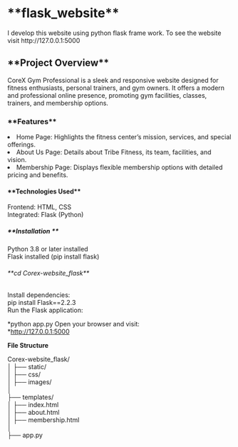 <h1>**flask_website**</h1>
I develop this website using python flask frame work. To see the website visit http://127.0.0.1:5000

<h2>**Project Overview**</h2>
<p>CoreX Gym Professional is a sleek and responsive website designed for fitness enthusiasts, personal trainers, and gym owners. It offers a modern and professional online presence, promoting gym facilities, classes, trainers, and membership options.<p>

<h3>**Features**</h3>
<li><bold>Home Page:</bold> Highlights the fitness center’s mission, services, and special offerings.</li>
<li><bold>About Us Page:</bold> Details about Tribe Fitness, its team, facilities, and vision.</li>
<li><bold>Membership Page:</bold> Displays flexible membership options with detailed pricing and benefits.</li>

<h4>**Technologies Used**</h4>
Frontend: HTML, CSS<br>
Integrated: Flask (Python)

<h5>**Installation **</h5>
Python 3.8 or later installed<br>
Flask installed (pip install flask)

<h6>**cd Corex-website_flask**</h6>
Install dependencies:<br>
pip install Flask==2.2.3<br>
Run the Flask application:<br>

<h7>*python app.py</h7>
Open your browser and visit:<br>
*http://127.0.0.1:5000

<h8>**File Structure**</h8>

Corex-website_flask/<br>
│
├── static/<br>
│ ├── css/<br>
│ ├── images/<br>
│<br>
├── templates/<br>
│ ├── index.html<br>
│ ├── about.html<br>
│ ├── membership.html<br>
│<br>
├── app.py<br>


